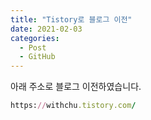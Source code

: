 ```yaml
---
title: "Tistory로 블로그 이전"
date: 2021-02-03
categories:
  - Post
  - GitHub
---
```




아래 주소로 블로그 이전하였습니다.

```ruby
https://withchu.tistory.com/
```





